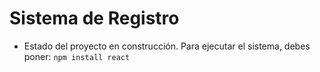 <h1>Sistema de Registro</h1>

- Estado del proyecto en construcción.
  Para ejecutar el sistema, debes poner:
  ```npm install react```
